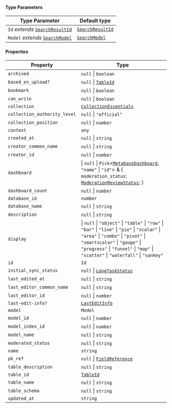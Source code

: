 #### Type Parameters

| Type Parameter                                                  | Default type                                     |
| --------------------------------------------------------------- | ------------------------------------------------ |
| `Id` *extends* [`SearchResultId`](./api_html/SearchResultId.md) | [`SearchResultId`](./api_html/SearchResultId.md) |
| `Model` *extends* [`SearchModel`](./api_html/SearchModel.md)    | [`SearchModel`](./api_html/SearchModel.md)       |

#### Properties

| Property                                                             | Type                                                                                                                                                                                                                                                         |
| -------------------------------------------------------------------- | ------------------------------------------------------------------------------------------------------------------------------------------------------------------------------------------------------------------------------------------------------------ |
| <a id="archived"></a> `archived`                                     | `null` \| `boolean`                                                                                                                                                                                                                                          |
| <a id="based_on_upload"></a> `based_on_upload?`                      | `null` \| [`TableId`](./api_html/TableId.md)                                                                                                                                                                                                                 |
| <a id="bookmark"></a> `bookmark`                                     | `null` \| `boolean`                                                                                                                                                                                                                                          |
| <a id="can_write"></a> `can_write`                                   | `null` \| `boolean`                                                                                                                                                                                                                                          |
| <a id="collection"></a> `collection`                                 | [`CollectionEssentials`](./api_html/CollectionEssentials.md)                                                                                                                                                                                                 |
| <a id="collection_authority_level"></a> `collection_authority_level` | `null` \| `"official"`                                                                                                                                                                                                                                       |
| <a id="collection_position"></a> `collection_position`               | `null` \| `number`                                                                                                                                                                                                                                           |
| <a id="context"></a> `context`                                       | `any`                                                                                                                                                                                                                                                        |
| <a id="created_at"></a> `created_at`                                 | `null` \| `string`                                                                                                                                                                                                                                           |
| <a id="creator_common_name"></a> `creator_common_name`               | `null` \| `string`                                                                                                                                                                                                                                           |
| <a id="creator_id"></a> `creator_id`                                 | `null` \| `number`                                                                                                                                                                                                                                           |
| <a id="dashboard"></a> `dashboard`                                   | \| `null` \| `Pick`<[`MetabaseDashboard`](./api_html/../MetabaseDashboard.md), `"name"` \| `"id"`> & { `moderation_status`: [`ModerationReviewStatus`](./api_html/ModerationReviewStatus.md); }                                                              |
| <a id="dashboard_count"></a> `dashboard_count`                       | `null` \| `number`                                                                                                                                                                                                                                           |
| <a id="database_id"></a> `database_id`                               | `number`                                                                                                                                                                                                                                                     |
| <a id="database_name"></a> `database_name`                           | `null` \| `string`                                                                                                                                                                                                                                           |
| <a id="description"></a> `description`                               | `null` \| `string`                                                                                                                                                                                                                                           |
| <a id="display"></a> `display`                                       | \| `null` \| `"object"` \| `"table"` \| `"row"` \| `"bar"` \| `"line"` \| `"pie"` \| `"scalar"` \| `"area"` \| `"combo"` \| `"pivot"` \| `"smartscalar"` \| `"gauge"` \| `"progress"` \| `"funnel"` \| `"map"` \| `"scatter"` \| `"waterfall"` \| `"sankey"` |
| <a id="id-1"></a> `id`                                               | `Id`                                                                                                                                                                                                                                                         |
| <a id="initial_sync_status"></a> `initial_sync_status`               | `null` \| [`LongTaskStatus`](./api_html/LongTaskStatus.md)                                                                                                                                                                                                   |
| <a id="last_edited_at"></a> `last_edited_at`                         | `null` \| `string`                                                                                                                                                                                                                                           |
| <a id="last_editor_common_name"></a> `last_editor_common_name`       | `null` \| `string`                                                                                                                                                                                                                                           |
| <a id="last_editor_id"></a> `last_editor_id`                         | `null` \| `number`                                                                                                                                                                                                                                           |
| <a id="last-edit-info"></a> `last-edit-info?`                        | [`LastEditInfo`](./api_html/LastEditInfo.md)                                                                                                                                                                                                                 |
| <a id="model-1"></a> `model`                                         | `Model`                                                                                                                                                                                                                                                      |
| <a id="model_id"></a> `model_id`                                     | `null` \| `number`                                                                                                                                                                                                                                           |
| <a id="model_index_id"></a> `model_index_id`                         | `null` \| `number`                                                                                                                                                                                                                                           |
| <a id="model_name"></a> `model_name`                                 | `null` \| `string`                                                                                                                                                                                                                                           |
| <a id="moderated_status"></a> `moderated_status`                     | `null` \| `string`                                                                                                                                                                                                                                           |
| <a id="name"></a> `name`                                             | `string`                                                                                                                                                                                                                                                     |
| <a id="pk_ref"></a> `pk_ref`                                         | `null` \| [`FieldReference`](./api_html/FieldReference.md)                                                                                                                                                                                                   |
| <a id="table_description"></a> `table_description`                   | `null` \| `string`                                                                                                                                                                                                                                           |
| <a id="table_id"></a> `table_id`                                     | [`TableId`](./api_html/TableId.md)                                                                                                                                                                                                                           |
| <a id="table_name"></a> `table_name`                                 | `null` \| `string`                                                                                                                                                                                                                                           |
| <a id="table_schema"></a> `table_schema`                             | `null` \| `string`                                                                                                                                                                                                                                           |
| <a id="updated_at"></a> `updated_at`                                 | `string`                                                                                                                                                                                                                                                     |
